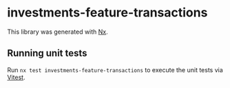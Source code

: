 # investments-feature-transactions

This library was generated with [Nx](https://nx.dev).

## Running unit tests

Run `nx test investments-feature-transactions` to execute the unit tests via [Vitest](https://vitest.dev/).
